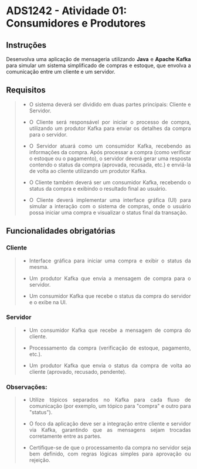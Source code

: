 # ADS1242 - Atividade 01: Consumidores e Produtores

## Instruções
<p align="justify">Desenvolva uma aplicação de mensageria utilizando <b>Java</b> e <b>Apache Kafka</b> para simular um sistema simplificado de compras e estoque, que envolva a comunicação entre um cliente e um servidor.</p>

## Requisitos
> - <p align="justify">O sistema deverá ser dividido em duas partes principais: Cliente e Servidor.</p>
> - <p align="justify">O Cliente será responsável por iniciar o processo de compra, utilizando um produtor Kafka para enviar os detalhes da compra para o servidor.</p>
> - <p align="justify">O Servidor atuará como um consumidor Kafka, recebendo as informações da compra. Após processar a compra (como verificar o estoque ou o pagamento), o servidor deverá gerar uma resposta contendo o status da compra (aprovada, recusada, etc.) e enviá-la de volta ao cliente utilizando um produtor Kafka.</p>
> - <p align="justify">O Cliente também deverá ser um consumidor Kafka, recebendo o status da compra e exibindo o resultado final ao usuário.</p>
> - <p align="justify">O Cliente deverá implementar uma interface gráfica (UI) para simular a interação com o sistema de compras, onde o usuário possa iniciar uma compra e visualizar o status final da transação.</p>

## Funcionalidades obrigatórias

### Cliente
> - <p align="justify">Interface gráfica para iniciar uma compra e exibir o status da mesma.</p>
> - <p align="justify">Um produtor Kafka que envia a mensagem de compra para o servidor.</p>
> - <p align="justify">Um consumidor Kafka que recebe o status da compra do servidor e o exibe na UI.</p>

### Servidor
> - <p align="justify">Um consumidor Kafka que recebe a mensagem de compra do cliente.</p>
> - <p align="justify">Processamento da compra (verificação de estoque, pagamento, etc.).</p>
> - <p align="justify">Um produtor Kafka que envia o status da compra de volta ao cliente (aprovado, recusado, pendente).</p>

### Observações:

> - <p align="justify">Utilize tópicos separados no Kafka para cada fluxo de comunicação (por exemplo, um tópico para "compra" e outro para "status").</p>
> - <p align="justify">O foco da aplicação deve ser a integração entre cliente e servidor via Kafka, garantindo que as mensagens sejam trocadas corretamente entre as partes.</p>
> - <p align="justify">Certifique-se de que o processamento da compra no servidor seja bem definido, com regras lógicas simples para aprovação ou rejeição.</p>
